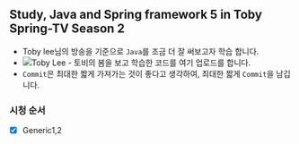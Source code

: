 ## Study, Java and Spring framework 5 in Toby Spring-TV Season 2

* Toby lee님의 방송을 기준으로 `Java`를 조금 더 잘 써보고자 학습 합니다. 
* ![Toby Lee - 토비의 봄](https://www.youtube.com/channel/UCcqH2RV1-9ebRBhmN_uaSNg/videos)을 보고 학습한 코드를 여기 업로드를 합니다. 
* `Commit`은 최대한 짧게 가져가는 것이 좋다고 생각하여, 최대한 짧게 `Commit`을 남깁니다. 


### 시청 순서 

* [x] Generic1,2 
